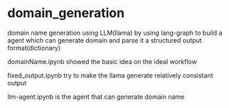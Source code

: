 # domain_generation
domain name generation using LLM(llama)
by using lang-graph to build a agent which can generate domain and parse it a structured output format(dictionary)


domainName.ipynb showed the basic idea on the ideal workflow

fixed_output.ipynb try to make the llama generate relatively consistant output 

llm-agent.ipynb is the agent that can generate domain name
